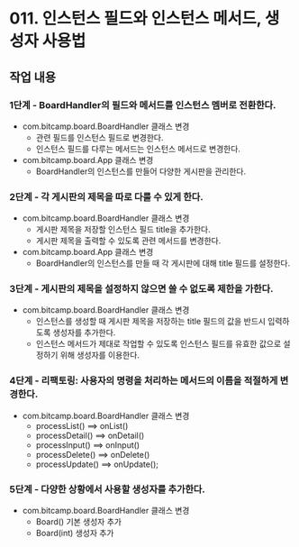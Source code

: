 # 011. 인스턴스 필드와 인스턴스 메서드, 생성자 사용법 


## 작업 내용

### 1단계 - BoardHandler의 필드와 메서드를 인스턴스 멤버로 전환한다.

- com.bitcamp.board.BoardHandler 클래스 변경
  - 관련 필드를 인스턴스 필드로 변경한다.
  - 인스턴스 필드를 다루는 메서드는 인스턴스 메서드로 변경한다.
- com.bitcamp.board.App 클래스 변경
  - BoardHandler의 인스턴스를 만들어 다양한 게시판을 관리한다.

### 2단계 - 각 게시판의 제목을 따로 다룰 수 있게 한다.

- com.bitcamp.board.BoardHandler 클래스 변경
  - 게시판 제목을 저장할 인스턴스 필드 title을 추가한다.
  - 게시판 제목을 출력할 수 있도록 관련 메서드를 변경한다.
- com.bitcamp.board.App 클래스 변경
  - BoardHandler의 인스턴스를 만들 때 각 게시판에 대해 title 필드를 설정한다.

### 3단계 - 게시판의 제목을 설정하지 않으면 쓸 수 없도록 제한을 가한다.

- com.bitcamp.board.BoardHandler 클래스 변경
  - 인스턴스를 생성할 때 게시판 제목을 저장하는 title 필드의 값을 반드시 입력하도록 생성자를 추가한다.
  - 인스턴스 메서드가 제대로 작업할 수 있도록 인스턴스 필드를 유효한 값으로 설정하기 위해 생성자를 이용한다.

### 4단계 - 리팩토링: 사용자의 명령을 처리하는 메서드의 이름을 적절하게 변경한다.

- com.bitcamp.board.BoardHandler 클래스 변경
  - processList() ==> onList()
  - processDetail() ==> onDetail()
  - processInput() ==> onInput()
  - processDelete() ==> onDelete()
  - processUpdate() ==> onUpdate();

### 5단계 - 다양한 상황에서 사용할 생성자를 추가한다.

- com.bitcamp.board.BoardHandler 클래스 변경
  - Board() 기본 생성자 추가
  - Board(int) 생성자 추가